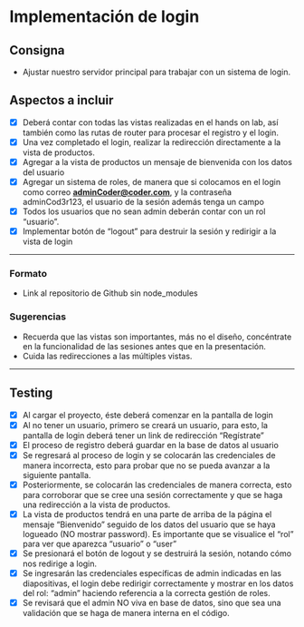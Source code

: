 # Implementación de login

## Consigna

- Ajustar nuestro servidor principal para trabajar con un sistema de login.

## Aspectos a incluir

- [x] Deberá contar con todas las vistas realizadas en el hands on lab, así también como las rutas de router para procesar el registro y el login.
- [x] Una vez completado el login, realizar la redirección directamente a la vista de productos.
- [x] Agregar a la vista de productos un mensaje de bienvenida con los datos del usuario
- [x] Agregar un sistema de roles, de manera que si colocamos en el login como correo **adminCoder@coder.com**, y la contraseña adminCod3r123, el usuario de la sesión además tenga un campo
- [x] Todos los usuarios que no sean admin deberán contar con un rol “usuario”.
- [x] Implementar botón de “logout” para destruir la sesión y redirigir a la vista de login

---

### Formato

- Link al repositorio de Github sin node_modules

### Sugerencias

- Recuerda que las vistas son importantes, más no el diseño, concéntrate en la funcionalidad de las sesiones antes que en la presentación.
- Cuida las redirecciones a las múltiples vistas.

---

## Testing

- [x] Al cargar el proyecto, éste deberá comenzar en la pantalla de login
- [x] Al no tener un usuario, primero se creará un usuario, para esto, la pantalla de login deberá tener un link de redirección “Regístrate”
- [x] El proceso de registro deberá guardar en la base de datos al usuario
- [x] Se regresará al proceso de login y se colocarán las credenciales de manera incorrecta, esto para probar que no se pueda avanzar a la siguiente pantalla.
- [x] Posteriormente, se colocarán las credenciales de manera correcta, esto para corroborar que se cree una sesión correctamente y que se haga una redirección a la vista de productos.
- [x] La vista de productos tendrá en una parte de arriba de la página el mensaje “Bienvenido” seguido de los datos del usuario que se haya logueado (NO mostrar password). Es importante que se visualice el “rol” para ver que aparezca “usuario” o “user”
- [x] Se presionará el botón de logout y se destruirá la sesión, notando cómo nos redirige a login.
- [x] Se ingresarán las credenciales específicas de admin indicadas en las diapositivas, el login debe redirigir correctamente y mostrar en los datos del rol: “admin” haciendo referencia a la correcta gestión de roles.
- [x] Se revisará que el admin NO viva en base de datos, sino que sea una validación que se haga de manera interna en el código.
